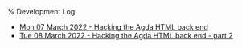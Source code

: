 % Development Log

- [Mon 07 March 2022 - Hacking the Agda HTML back end](./2022-03-07-mon.md)
- [Tue 08 March 2022 - Hacking the Agda HTML back end - part 2](./2022-03-08-tue.md)
